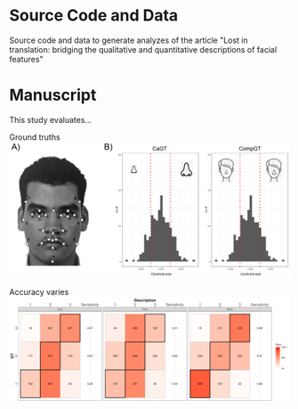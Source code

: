 # Source Code and Data
Source code and data to generate analyzes of the article "Lost in translation: bridging the qualitative and quantitative descriptions of facial features" 

# Manuscript
This study evaluates... 

Ground truths
![This is an image](https://github.com/arodifr/Mapping/blob/main/Figure1.png)


Accuracy varies
![This is an image](https://github.com/arodifr/Mapping/blob/main/Sensitivity_values.png)




